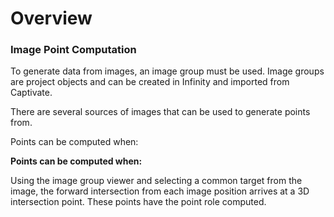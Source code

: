 # Overview

### Image Point Computation

To generate data from images, an image group must be used. Image groups are project objects and can be created in Infinity and imported from Captivate.

There are several sources of images that can be used to generate points from.

Points can be computed when:

**Points can be computed when:**

Using the image group viewer and selecting a common target from the image, the forward intersection from each image position arrives at a 3D intersection point. These points have the point role computed.


